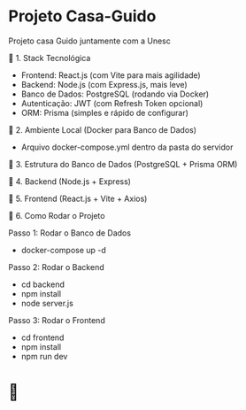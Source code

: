 # Projeto Casa-Guido
Projeto casa Guido juntamente com a Unesc


🔹 1. Stack Tecnológica
 - Frontend: React.js (com Vite para mais agilidade)
 - Backend: Node.js (com Express.js, mais leve)
 - Banco de Dados: PostgreSQL (rodando via Docker)
 - Autenticação: JWT (com Refresh Token opcional)
 - ORM: Prisma (simples e rápido de configurar)

🔹 2. Ambiente Local (Docker para Banco de Dados)
 - Arquivo docker-compose.yml dentro da pasta do servidor


🔹 3. Estrutura do Banco de Dados (PostgreSQL + Prisma ORM)

🔹 4. Backend (Node.js + Express)

🔹 5. Frontend (React.js + Vite + Axios)

🔹 6. Como Rodar o Projeto

 Passo 1: Rodar o Banco de Dados
 - docker-compose up -d

 Passo 2: Rodar o Backend
 - cd backend
 - npm install
 - node server.js

 Passo 3: Rodar o Frontend
 - cd frontend
 - npm install
 - npm run dev

# 🚀

